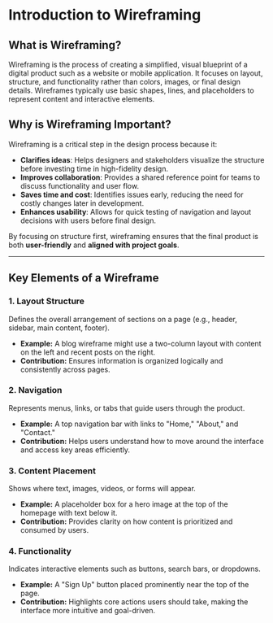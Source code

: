 # Introduction to Wireframing

## What is Wireframing?
Wireframing is the process of creating a simplified, visual blueprint of a digital product such as a website or mobile application. It focuses on layout, structure, and functionality rather than colors, images, or final design details. Wireframes typically use basic shapes, lines, and placeholders to represent content and interactive elements.

## Why is Wireframing Important?
Wireframing is a critical step in the design process because it:
- **Clarifies ideas**: Helps designers and stakeholders visualize the structure before investing time in high-fidelity design.  
- **Improves collaboration**: Provides a shared reference point for teams to discuss functionality and user flow.  
- **Saves time and cost**: Identifies issues early, reducing the need for costly changes later in development.  
- **Enhances usability**: Allows for quick testing of navigation and layout decisions with users before final design.  

By focusing on structure first, wireframing ensures that the final product is both **user-friendly** and **aligned with project goals**.

---

## Key Elements of a Wireframe

### 1. Layout Structure
Defines the overall arrangement of sections on a page (e.g., header, sidebar, main content, footer).  
- **Example:** A blog wireframe might use a two-column layout with content on the left and recent posts on the right.  
- **Contribution:** Ensures information is organized logically and consistently across pages.  

### 2. Navigation
Represents menus, links, or tabs that guide users through the product.  
- **Example:** A top navigation bar with links to "Home," "About," and "Contact."  
- **Contribution:** Helps users understand how to move around the interface and access key areas efficiently.  

### 3. Content Placement
Shows where text, images, videos, or forms will appear.  
- **Example:** A placeholder box for a hero image at the top of the homepage with text below it.  
- **Contribution:** Provides clarity on how content is prioritized and consumed by users.  

### 4. Functionality
Indicates interactive elements such as buttons, search bars, or dropdowns.  
- **Example:** A "Sign Up" button placed prominently near the top of the page.  
- **Contribution:** Highlights core actions users should take, making the interface more intuitive and goal-driven.  
